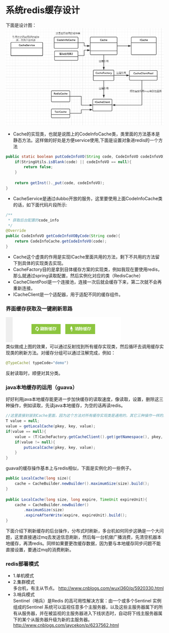 # 系统redis缓存设计
下面是设计图：
![](https://raw.githubusercontent.com/tsmairc/CacheDesign/master/img/redis_uml.png)

* Cache的实现类，也就是说图上的CodeInfoCache类，类里面的方法基本是静态方法。这样做的好处是方便service使用,下面是设置对象进redis的一个方法
```java
public static boolean putCodeInfoVO(String code, CodeInfoVO codeInfoVO){
	if(StringUtils.isBlank(code) || codeInfoVO == null){
		return false;
	}

	return getInst()._put(code, codeInfoVO);
}
```

* CacheService是通过dubbo开放的服务，这里要使用上面CodeInfoCache类的话，如下面代码片段所示:
```java
/**
 * 获取后台配置的code_info
 */
@Override
public CodeInfoVO getCodeInfoVOByCode(String code){
	return CodeInfoCache.getCodeInfoVO(code);
}
```

* Cache这个虚类的作用是实现ICache里面共用的方法，剩下不共用的方法留下到具体的实现类去实现。
* CacheFactory目的是拿到目体缓存方案的实现类，例如我现在要使用redis，那么就通过spring读取配置，然后实例化对应的类（RedisCache）
* CacheClientPool是一个连接池，连接一次后就会缓存下来，第二次就不会再重新连接。
* ICacheClient是一个适配器，用于适配不同的缓存组件。


### 界面缓存获取及一键刷新思路
![](https://raw.githubusercontent.com/tsmairc/CacheDesign/master/img/refresh.png)
<br/>类似做成上图的效果，可以通过反射找到所有缓存实现类，然后循环去调用缓存实现类的刷新方法。对缓存分组可以通过注解完成，例如：
```java
@TypeCache( typeCode="demo")
```
反射读取时，顺便对其分类。

### java本地缓存的运用（guava）
好好利用java本地缓存能更进一步加快缓存的读取速度，像读取，设置，删除这三种操作，例如读取，先读java本地缓存，为空的话再读redis。
```java
//这里直接封装到Cache里面，因为这个方法对所有缓存实现类是通用的，其它三种操作一样的。
T value = null;
value = getLocalCache(pkey, key, value);
if(value == null){
	value = (T)CacheFactory.getCacheClient().get(getNamespace(), pkey, key);
	if(value != null){
		putLocalCache(pkey, key, value);
	}
}
```
guava的缓存操作基本上与redis相似，下面是实例化的一些例子。
```java
public LocalCache(long size){
	cache = CacheBuilder.newBuilder().maximumSize(size).build();
}

public LocalCache(long size, long expire, TimeUnit expireUnit){
	cache = CacheBuilder.newBuilder()
		.maximumSize(size)
		.expireAfterWrite(expire, expireUnit).build();
}
```
<p>
下面介绍下刷新缓存的后台操作，分布式时刷新，多台机如何同步这确是一个大问题，这里直接通过mq去发送信息刷新，然后每一台机做广播消费，先清空机器本地缓存，再清redis。同样如果要更改缓存数据，因为要与本地缓存同步问题不能直接设置，要通过mq的消费刷新。
</p>

### redis部署模式
* 1.单机模式
* 2.集群模式
<br/>多台机，有主从节点。
http://www.cnblogs.com/wuxl360/p/5920330.html
* 3.哨兵模式
<br/>Sentinel（哨兵）是Redis 的高可用性解决方案：由一个或多个Sentinel 实例 组成的Sentinel 系统可以监视任意多个主服务器，以及这些主服务器属下的所有从服务器，并在被监视的主服务器进入下线状态时，自动将下线主服务器属下的某个从服务器升级为新的主服务器。
http://www.cnblogs.com/jaycekon/p/6237562.html

